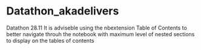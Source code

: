 # Datathon_akadelivers
Datathon 28.11 
It is adviseble using the nbextension Table of Contents to better navigate throuh the notebook with maximum level of nested sections to display on the tables of contents 
